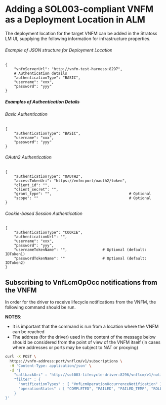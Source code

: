 # Adding a SOL003-compliant VNFM as a Deployment Location in ALM

The deployment location for the target VNFM can be added in the Stratoss LM UI, supplying the following information for infrastructure properties.

###### Example of JSON structure for Deployment Location
```jsonc
{
    "vnfmServerUrl": "http://vnfm-test-harness:8297",
    # Authentication details
    "authenticationType": "BASIC",
    "username": "xxx",
    "password": "yyy"
}
```

##### Examples of Authentication Details

###### Basic Authentication

```jsonc
{
    "authenticationType": "BASIC",
    "username": "xxx",
    "password": "yyy"
}
```

###### OAuth2 Authentication

```jsonc
{
    "authenticationType": "OAUTH2",
    "accessTokenUri": "https://vnfm:port/oauth2/token",
    "client_id": "",
    "client_secret": "",
    "grant_type": "",                                   # Optional
    "scope": ""                                         # Optional
}
```

###### Cookie-based Session Authentication

```jsonc
{
    "authenticationType": "COOKIE",
    "authenticationUrl": "",
    "username": "xxx",
    "password": "yyy",
    "usernameTokenName": "",                # Optional (default: IDToken1)
    "passwordTokenName": ""                 # Optional (default: IDToken2)
}
```

## Subscribing to VnfLcmOpOcc notifications from the VNFM

In order for the driver to receive lifecycle notifications from the VNFM, the following command should be run.

**NOTES**:
- It is important that the command is run from a location where the VNFM can be reached
- The address (for the driver) used in the content of the message below should be considered from the point of view of the VNFM itself (in cases where addresses or ports may be subject to NAT or proxying) 

```bash
curl -X POST \
  https://vnfm-address:port/vnflcm/v1/subscriptions \
  -H 'Content-Type: application/json' \
  -d '{
    "callbackUri" : "http://sol003-lifecycle-driver:8296/vnflcm/v1/notifications",
    "filter" : {
      "notificationTypes" : [ "VnfLcmOperationOccurrenceNotification" ],
      "operationStates" : [ "COMPLETED", "FAILED", "FAILED_TEMP", "ROLLED_BACK" ]
    }
}'
```